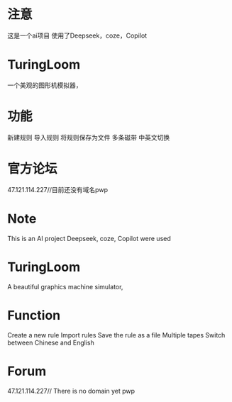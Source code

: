 # 注意
这是一个ai项目
使用了Deepseek，coze，Copilot
# TuringLoom
一个美观的图形机模拟器，
# 功能
新建规则
导入规则
将规则保存为文件
多条磁带
中英文切换
# 官方论坛
47.121.114.227//目前还没有域名pwp
# Note
This is an AI project
Deepseek, coze, Copilot were used
# TuringLoom
A beautiful graphics machine simulator,
# Function
Create a new rule
Import rules
Save the rule as a file
Multiple tapes
Switch between Chinese and English
# Forum
47.121.114.227// There is no domain yet pwp
